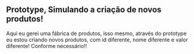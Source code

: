 ## Prototype, Simulando a criação de novos produtos!
<p>Aqui eu gerei uma fábrica de produtos, isso mesmo, através do prototype eu estou criando novos produtos, com id diferente, nome diferente e valor diferente! Conforme necessário!!</p>

